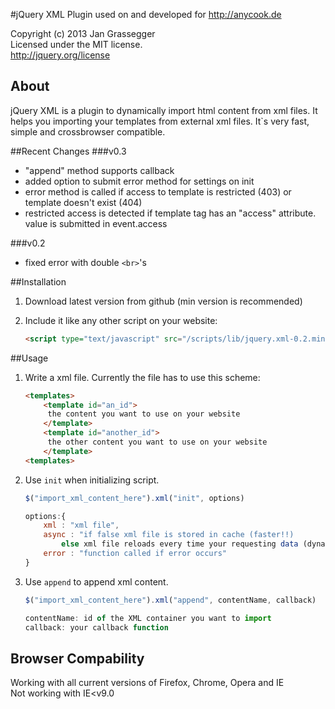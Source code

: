 #jQuery XML Plugin
used on and developed for http://anycook.de

Copyright (c) 2013 Jan Grassegger  
Licensed under the MIT license.  
http://jquery.org/license 

## About
jQuery XML is a plugin to dynamically import html content from xml files. It helps you importing your templates from external xml files. It`s very fast, simple and crossbrowser compatible. 

##Recent Changes
###v0.3
 - "append" method supports callback
 - added option to submit error method for settings on init
 - error method is called if access to template is restricted (403) or template doesn't exist (404)
 - restricted access is detected if template tag has an "access" attribute. value is submitted in event.access

###v0.2
- fixed error with double ```<br>```'s
 
 
##Installation
1. Download latest version from github (min version is recommended)
2. Include it like any other script on your website:

	```html
	<script type="text/javascript" src="/scripts/lib/jquery.xml-0.2.min.js"></script>
	```

##Usage
1. Write a xml file. Currently the file has to use this scheme:
	
	```html
	<templates>
		<template id="an_id">
		 the content you want to use on your website
		</template>
		<template id="another_id">
		 the other content you want to use on your website
		</template>
	<templates>
	```
	
2. Use ```init``` when initializing script. 
	```javascript
	$("import_xml_content_here").xml("init", options)
	
	options:{
		xml : "xml file", 
		async : "if false xml file is stored in cache (faster!!) 
			else xml file reloads every time your requesting data (dynamically)",  
		error : "function called if error occurs"
	}
	```
3. Use ```append``` to append xml content.
	```javascript
	$("import_xml_content_here").xml("append", contentName, callback)
	
	contentName: id of the XML container you want to import
	callback: your callback function
	```
	
	
## Browser Compability
Working with all current versions of Firefox, Chrome, Opera and IE  
Not working with IE<v9.0
